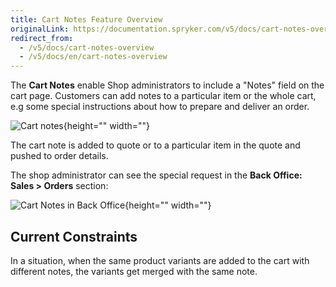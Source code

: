 ```yaml
---
title: Cart Notes Feature Overview
originalLink: https://documentation.spryker.com/v5/docs/cart-notes-overview
redirect_from:
  - /v5/docs/cart-notes-overview
  - /v5/docs/en/cart-notes-overview
---
```


The **Cart Notes** enable Shop administrators to include a "Notes" field on the cart page. Customers can add notes to a particular item or the whole cart, e.g some special instructions about how to prepare and deliver an order.

![Cart notes](https://spryker.s3.eu-central-1.amazonaws.com/docs/Features/Shopping+Cart/Cart+Notes/cart-notes.png){height="" width=""}

The cart note is added to quote or to a particular item in the quote and pushed to order details.

The shop administrator can see the special request in the **Back Office: Sales > Orders** section:

![Cart Notes in Back Office](https://spryker.s3.eu-central-1.amazonaws.com/docs/Features/Shopping+Cart/Cart+Notes/cart-notes-admin.png){height="" width=""}

## Current Constraints
In a situation, when the same product variants are added to the cart with different notes, the variants get merged with the same note.


